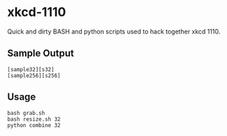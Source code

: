 xkcd-1110
=========

Quick and dirty BASH and python scripts used to hack together xkcd 1110.

Sample Output
----
    [sample32][s32]
    [sample256][s256]

Usage
-----

    bash grab.sh
    bash resize.sh 32
    python combine 32


[s32]: http://dagar.ca/xkcd_1110_combined_32.png
[s256]: http://dagar.ca/xkcd_1110_combined_256.png
